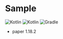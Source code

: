 # Sample

![Kotlin](https://img.shields.io/badge/java-17.2-ED8B00.svg?logo=java)
![Kotlin](https://img.shields.io/badge/kotlin-1.7.10-585DEF.svg?logo=kotlin)
![Gradle](https://img.shields.io/badge/gradle-7.4.2-02303A.svg?logo=gradle)

* paper 1.18.2
